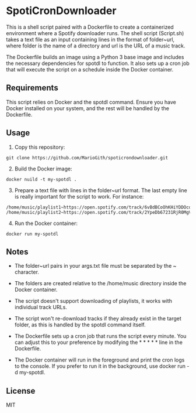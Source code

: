 # SpotiCronDownloader

This is a shell script paired with a Dockerfile to create a containerized environment where a Spotify downloader runs. The shell script (Script.sh) takes a text file as an input containing lines in the format of folder~url, where folder is the name of a directory and url is the URL of a music track.

The Dockerfile builds an image using a Python 3 base image and includes the necessary dependencies for spotdl to function. It also sets up a cron job that will execute the script on a schedule inside the Docker container.

## Requirements

This script relies on Docker and the spotdl command. Ensure you have Docker installed on your system, and the rest will be handled by the Dockerfile.

## Usage

1. Copy this repository:

```
git clone https://github.com/MarioGith/spoticrondownloader.git
```

2. Build the Docker image:

```
docker nuild -t my-spotdl .
```

3. Prepare a text file with lines in the folder~url format. The last empty line is really important for the script to work. For instance:

```
/home/music/playlist1~https://open.spotify.com/track/6vBdBCoOhKHiYDDOcorfNo
/home/music/playlist2~https://open.spotify.com/track/2YpeDb67231RjR0MgVLzsG

```

4. Run the Docker container:

```
docker run my-spotdl
```

## Notes

- The folder~url pairs in your args.txt file must be separated by the ~ character.

- The folders are created relative to the /home/music directory inside the Docker container.

- The script doesn't support downloading of playlists, it works with individual track URLs.

- The script won't re-download tracks if they already exist in the target folder, as this is handled by the spotdl command itself.

- The Dockerfile sets up a cron job that runs the script every minute. You can adjust this to your preference by modifying the \* \* \* \* \* line in the Dockerfile.

- The Docker container will run in the foreground and print the cron logs to the console. If you prefer to run it in the background, use docker run -d my-spotdl.

## License

MIT
